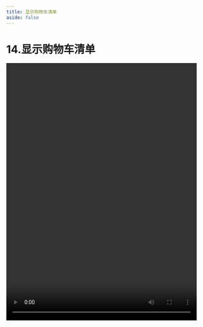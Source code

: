 ```yaml
---
title: 显示购物车清单
aside: false
---
```


# 14.显示购物车清单

<video autoplay src="http://qn.chinavanes.com/nodejs/module-13/14.显示购物车清单.mp4" controls controlsList="nodownload" width="100%" height="680"/>

